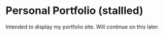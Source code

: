 # Personal Portfolio (stallled)
Intended to display my portfolio site. Will continue on this later.
